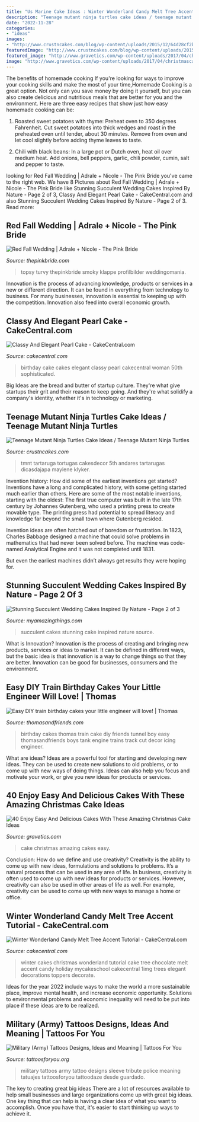 ```yaml
---
title: "Us Marine Cake Ideas : Winter Wonderland Candy Melt Tree Accent Tutorial"
description: "Teenage mutant ninja turtles cake ideas / teenage mutant ninja turtles"
date: "2022-11-28"
categories:
- "ideas"
images:
- "http://www.crustncakes.com/blog/wp-content/uploads/2015/12/64d28cf2b083eb9108a882d89a45b389.jpg"
featuredImage: "http://www.crustncakes.com/blog/wp-content/uploads/2015/12/64d28cf2b083eb9108a882d89a45b389.jpg"
featured_image: "http://www.gravetics.com/wp-content/uploads/2017/04/christmascakes-miamicakes-miamiparties-fondantcakes-christmasparty.jpg"
image: "http://www.gravetics.com/wp-content/uploads/2017/04/christmascakes-miamicakes-miamiparties-fondantcakes-christmasparty.jpg"
---
```



The benefits of homemade cooking
If you're looking for ways to improve your cooking skills and make the most of your time,Homemade Cooking is a great option. Not only can you save money by doing it yourself, but you can also create delicious and nutritious meals that are better for you and the environment. Here are three easy recipes that show just how easy homemade cooking can be: 
1. Roasted sweet potatoes with thyme: Preheat oven to 350 degrees Fahrenheit. Cut sweet potatoes into thick wedges and roast in the preheated oven until tender, about 30 minutes. Remove from oven and let cool slightly before adding thyme leaves to taste. 

2. Chili with black beans: In a large pot or Dutch oven, heat oil over medium heat. Add onions, bell peppers, garlic, chili powder, cumin, salt and pepper to taste.

	

		
looking for Red Fall Wedding | Adrale + Nicole - The Pink Bride you've came to the right web. We have 8 Pictures about Red Fall Wedding | Adrale + Nicole - The Pink Bride like Stunning Succulent Wedding Cakes Inspired By Nature - Page 2 of 3, Classy And Elegant Pearl Cake - CakeCentral.com and also Stunning Succulent Wedding Cakes Inspired By Nature - Page 2 of 3. Read more:
		
    
## Red Fall Wedding | Adrale + Nicole - The Pink Bride

<img loading=lazy src="https://www.thepinkbride.com/wp-content/uploads/2015/12/smoky-mountain-wedding-rustic-fall-red-lily-barn-madison-j-photography-7.jpg" onerror="this.onerror=null;this.src='https://tse4.mm.bing.net/th?id=OIP.zUAz1DghOzZr1L79e1oZtgHaKp&amp;pid=15.1';" alt="Red Fall Wedding | Adrale + Nicole - The Pink Bride">

_Source: thepinkbride.com_

>topsy turvy thepinkbride smoky klappe profilbilder weddingomania. 

	

Innovation is the process of advancing knowledge, products or services in a new or different direction. It can be found in everything from technology to business. For many businesses, innovation is essential to keeping up with the competition. Innovation also feed into overall economic growth.

    
## Classy And Elegant Pearl Cake - CakeCentral.com

<img loading=lazy src="https://cdn001.cakecentral.com/gallery/2015/06/900_7lGzGu3TTK-classy-and-elegant-pearl-cake.jpg" onerror="this.onerror=null;this.src='https://tse1.mm.bing.net/th?id=OIP.-kHqN6Lul1zRNqpz66x4tQHaJ4&amp;pid=15.1';" alt="Classy And Elegant Pearl Cake - CakeCentral.com">

_Source: cakecentral.com_

>birthday cake cakes elegant classy pearl cakecentral woman 50th sophisticated. 

	

Big Ideas are the bread and butter of startup culture. They're what give startups their grit and their reason to keep going. And they're what solidify a company's identity, whether it's in technology or marketing.

    
## Teenage Mutant Ninja Turtles Cake Ideas / Teenage Mutant Ninja Turtles

<img loading=lazy src="http://www.crustncakes.com/blog/wp-content/uploads/2015/12/64d28cf2b083eb9108a882d89a45b389.jpg" onerror="this.onerror=null;this.src='https://tse4.mm.bing.net/th?id=OIP.M4Kw2qpspDUsfjuywi69cQHaKX&amp;pid=15.1';" alt="Teenage Mutant Ninja Turtles Cake Ideas / Teenage Mutant Ninja Turtles">

_Source: crustncakes.com_

>tmnt tartaruga tortugas cakesdecor 5th andares tartarugas dicasdajapa maylene klyker. 

	

Invention history: How did some of the earliest inventions get started?
Inventions have a long and complicated history, with some getting started much earlier than others. Here are some of the most notable inventions, starting with the oldest:
The first true computer was built in the late 17th century by Johannes Gutenberg, who used a printing press to create movable type. The printing press had potential to spread literacy and knowledge far beyond the small town where Gutenberg resided.

Invention ideas are often hatched out of boredom or frustration. In 1823, Charles Babbage designed a machine that could solve problems in mathematics that had never been solved before. The machine was code-named Analytical Engine and it was not completed until 1831.

But even the earliest machines didn’t always get results they were hoping for.

    
## Stunning Succulent Wedding Cakes Inspired By Nature - Page 2 Of 3

<img loading=lazy src="http://myamazingthings.com/wp-content/uploads/2018/06/succulent-wedding-cake-7-.jpg" onerror="this.onerror=null;this.src='https://tse3.mm.bing.net/th?id=OIP.5hQp6bCSxsMS06B-zFSOnwHaLF&amp;pid=15.1';" alt="Stunning Succulent Wedding Cakes Inspired By Nature - Page 2 of 3">

_Source: myamazingthings.com_

>succulent cakes stunning cake inspired nature source. 

	

What is Innovation?
Innovation is the process of creating and bringing new products, services or ideas to market. It can be defined in different ways, but the basic idea is that innovation is a way to change things so that they are better. Innovation can be good for businesses, consumers and the environment.

    
## Easy DIY Train Birthday Cakes Your Little Engineer Will Love! | Thomas

<img loading=lazy src="http://www.thomasandfriends.com/en-ca/Images/TNF-Cake-tunnel2-700x467_tcm1108-306079.jpg" onerror="this.onerror=null;this.src='https://tse3.mm.bing.net/th?id=OIP.JzmhjXIKg-fiF9Uzw9DH8wHaJ4&amp;pid=15.1';" alt="Easy DIY train birthday cakes your little engineer will love! | Thomas">

_Source: thomasandfriends.com_

>birthday cakes thomas train cake diy friends tunnel boy easy thomasandfriends boys tank engine trains track cut decor icing engineer. 

	

What are ideas?
Ideas are a powerful tool for starting and developing new ideas. They can be used to create new solutions to old problems, or to come up with new ways of doing things. Ideas can also help you focus and motivate your work, or give you new ideas for products or services.

    
## 40 Enjoy Easy And Delicious Cakes With These Amazing Christmas Cake Ideas

<img loading=lazy src="http://www.gravetics.com/wp-content/uploads/2017/04/christmascakes-miamicakes-miamiparties-fondantcakes-christmasparty.jpg" onerror="this.onerror=null;this.src='https://tse3.mm.bing.net/th?id=OIP.-wANjDSyyQGdf_67UlKaQgHaJQ&amp;pid=15.1';" alt="40 Enjoy Easy And Delicious Cakes With These Amazing Christmas Cake Ideas">

_Source: gravetics.com_

>cake christmas amazing cakes easy. 

	

Conclusion: How do we define and use creativity?
Creativity is the ability to come up with new ideas, formulations and solutions to problems. It’s a natural process that can be used in any area of life. In business, creativity is often used to come up with new ideas for products or services. However, creativity can also be used in other areas of life as well. For example, creativity can be used to come up with new ways to manage a home or office.

    
## Winter Wonderland Candy Melt Tree Accent Tutorial - CakeCentral.com

<img loading=lazy src="https://cdn001.cakecentral.com/editor/2016/03/900_winter-wonderland-candy-melt-tree-accent-tutorial-39510-9hsn.jpg" onerror="this.onerror=null;this.src='https://tse4.mm.bing.net/th?id=OIP.mOr-tVi9LcnBfL1TlDdLWgHaLI&amp;pid=15.1';" alt="Winter Wonderland Candy Melt Tree Accent Tutorial - CakeCentral.com">

_Source: cakecentral.com_

>winter cakes christmas wonderland tutorial cake tree chocolate melt accent candy holiday mycakeschool cakecentral 1img trees elegant decorations toppers decorate. 

	

Ideas for the year 2022 include ways to make the world a more sustainable place, improve mental health, and increase economic opportunity. Solutions to environmental problems and economic inequality will need to be put into place if these ideas are to be realized.

    
## Military (Army) Tattoos Designs, Ideas And Meaning | Tattoos For You

<img loading=lazy src="http://www.tattoosforyou.org/wp-content/uploads/2013/10/Military-Tribute-Tattoos-768x1024.jpg" onerror="this.onerror=null;this.src='https://tse2.mm.bing.net/th?id=OIP.PStC_xY8mbZExjSWOG4i4gHaJ4&amp;pid=15.1';" alt="Military (Army) Tattoos Designs, Ideas and Meaning | Tattoos For You">

_Source: tattoosforyou.org_

>military tattoos army tattoo designs sleeve tribute police meaning tatuajes tattoosforyou tattoodaze desde guardado. 

	

The key to creating great big ideas
There are a lot of resources available to help small businesses and large organizations come up with great big ideas. One key thing that can help is having a clear idea of what you want to accomplish. Once you have that, it's easier to start thinking up ways to achieve it.

